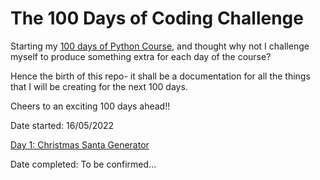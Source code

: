 # The 100 Days of Coding Challenge

Starting my [100 days of Python Course](https://www.udemy.com/share/103IHM3@rzEvGYVsRN4j7JPodarP92VNnpuzSy-ndSn_MvYOVTAPzphOiujHfPYGtgCGnv0P/), and thought why not I challenge myself to produce something extra for each day of the course?

Hence the birth of this repo- it shall be a documentation for all the things that I will be creating for the next 100 days. 

Cheers to an exciting 100 days ahead!! 

Date started: 16/05/2022

[Day 1: Christmas Santa Generator](https://github.com/qygoh/100DaysOfCoding/tree/main/Day1)

Date completed: To be confirmed... 
